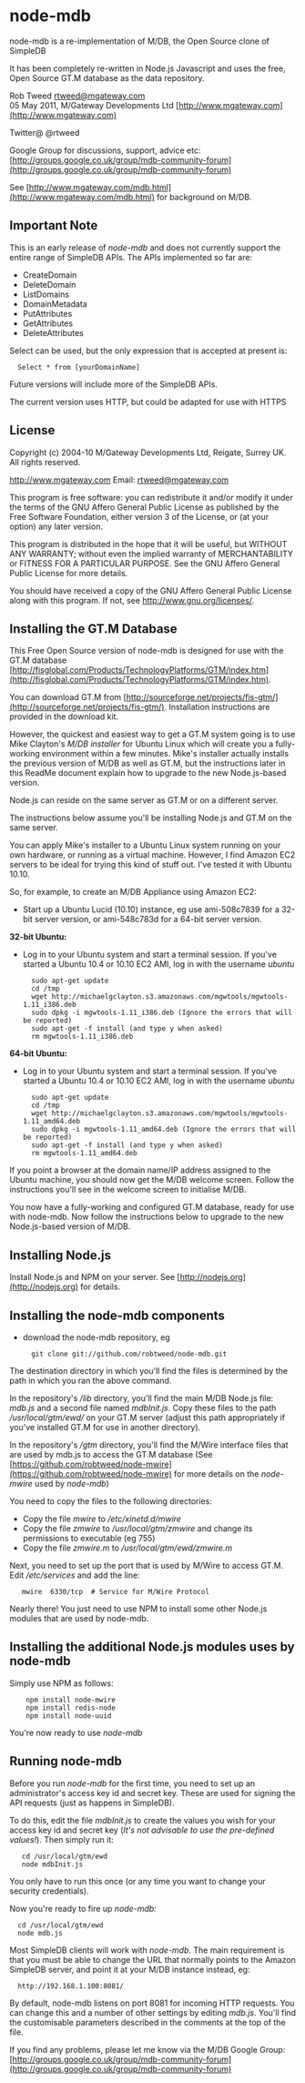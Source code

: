 # node-mdb
 
node-mdb is a re-implementation of M/DB, the Open Source clone of SimpleDB

It has been completely re-written in Node.js Javascript and uses the free, Open Source GT.M database as the data repository.

Rob Tweed <rtweed@mgateway.com>  
05 May 2011, M/Gateway Developments Ltd [http://www.mgateway.com](http://www.mgateway.com)  

Twitter@ @rtweed

Google Group for discussions, support, advice etc: [http://groups.google.co.uk/group/mdb-community-forum](http://groups.google.co.uk/group/mdb-community-forum)

See [http://www.mgateway.com/mdb.html](http://www.mgateway.com/mdb.html) for background on M/DB.

## Important Note

This is an early release of *node-mdb* and does not currently support the entire range of SimpleDB APIs.  The APIs implemented so far are:

- CreateDomain
- DeleteDomain
- ListDomains
- DomainMetadata
- PutAttributes
- GetAttributes
- DeleteAttributes

Select can be used, but the only expression that is accepted at present is:

      Select * from [yourDomainName]

Future versions will include more of the SimpleDB APIs.

The current version uses HTTP, but could be adapted for use with HTTPS
	  
## License

Copyright (c) 2004-10 M/Gateway Developments Ltd,
Reigate, Surrey UK.
All rights reserved.

http://www.mgateway.com
Email: rtweed@mgateway.com

This program is free software: you can redistribute it and/or modify it under the terms of the GNU Affero General Public License as published by the Free Software Foundation, either version 3 of the License, or (at your option) any later version.

This program is distributed in the hope that it will be useful, but WITHOUT ANY WARRANTY; without even the implied warranty of MERCHANTABILITY or FITNESS FOR A PARTICULAR PURPOSE.  See the GNU Affero General Public License for more details.

You should have received a copy of the GNU Affero General Public License along with this program.  If not, see <http://www.gnu.org/licenses/>.

## Installing the GT.M Database

This Free Open Source version of node-mdb is designed for use with the GT.M database [http://fisglobal.com/Products/TechnologyPlatforms/GTM/index.htm](http://fisglobal.com/Products/TechnologyPlatforms/GTM/index.htm). 

You can download GT.M from [http://sourceforge.net/projects/fis-gtm/](http://sourceforge.net/projects/fis-gtm/).  Installation instructions are provided in the download kit.

However, the quickest and easiest way to get a GT.M system going is to use Mike Clayton's *M/DB installer* for Ubuntu Linux which will create you a fully-working environment within a few minutes.  Mike's installer actually installs the previous version of M/DB as well as GT.M, but the instructions later in this ReadMe document explain how to upgrade to the new Node.js-based version.

Node.js can reside on the same server as GT.M or on a different server.

The instructions below assume you'll be installing Node.js and GT.M on the same server.

You can apply Mike's installer to a Ubuntu Linux system running on your own hardware, or running as a virtual machine.  However, I find Amazon EC2 servers to be ideal for trying this kind of stuff out.  I've tested it with Ubuntu 10.10.

So, for example, to create an M/DB Appliance using Amazon EC2:

- Start up a Ubuntu Lucid (10.10) instance, eg use ami-508c7839 for a 32-bit server version, or ami-548c783d for a 64-bit server version.

**32-bit Ubuntu:**

- Log in to your Ubuntu system and start a terminal session. If you've started a Ubuntu 10.4 or 10.10 EC2 AMI, log in with the username *ubuntu*

        sudo apt-get update
        cd /tmp
        wget http://michaelgclayton.s3.amazonaws.com/mgwtools/mgwtools-1.11_i386.deb
        sudo dpkg -i mgwtools-1.11_i386.deb (Ignore the errors that will be reported)
        sudo apt-get -f install (and type y when asked)
        rm mgwtools-1.11_i386.deb
	 
	 
**64-bit Ubuntu:**

- Log in to your Ubuntu system and start a terminal session. If you've started a Ubuntu 10.4 or 10.10 EC2 AMI, log in with the username *ubuntu*

        sudo apt-get update
        cd /tmp
        wget http://michaelgclayton.s3.amazonaws.com/mgwtools/mgwtools-1.11_amd64.deb
        sudo dpkg -i mgwtools-1.11_amd64.deb (Ignore the errors that will be reported)
        sudo apt-get -f install (and type y when asked)
        rm mgwtools-1.11_amd64.deb

If you point a browser at the domain name/IP address assigned to the Ubuntu machine, you should now get the M/DB welcome screen.  Follow the instructions you'll see in the welcome screen to initialise M/DB.

You now have a fully-working and configured GT.M database, ready for use with node-mdb.  Now follow the instructions below to upgrade to the new Node.js-based version of M/DB.

## Installing Node.js

Install Node.js and NPM on your server.  See [http://nodejs.org](http://nodejs.org) for details.


## Installing the node-mdb components

- download the node-mdb repository, eg

        git clone git://github.com/robtweed/node-mdb.git

 The destination directory in which you'll find the files is determined by the path in which you ran the above command.

 In the repository's */lib* directory, you'll find the main M/DB Node.js file: *mdb.js* and a second file named *mdbInit.js*.  Copy these files to the path */usr/local/gtm/ewd/* on your GT.M server (adjust this path appropriately if you've installed GT.M for use in another directory).

In the repository's */gtm* directory, you'll find the M/Wire interface files that are used by mdb.js to access the GT.M database (See [https://github.com/robtweed/node-mwire](https://github.com/robtweed/node-mwire) for more details on the *node-mwire* used by *node-mdb*)  

You need to copy the files to the following directories:

  - Copy the file *mwire* to */etc/xinetd.d/mwire*
  - Copy the file *zmwire* to */usr/local/gtm/zmwire* and change its permissions to executable (eg 755)
  - Copy the file *zmwire.m* to */usr/local/gtm/ewd/zmwire.m*
  
 Next, you need to set up the port that is used by M/Wire to access GT.M.  Edit */etc/services* and add the line:
 
       mwire  6330/tcp  # Service for M/Wire Protocol
 
Nearly there!  You just need to use NPM to install some other Node.js modules that are used by node-mdb.

## Installing the additional Node.js modules uses by node-mdb

Simply use NPM as follows:

        npm install node-mwire
		npm install redis-node
		npm install node-uuid
		
You're now ready to use *node-mdb*

## Running node-mdb

Before you run *node-mdb* for the first time, you need to set up an administrator's access key id and secret key.  These are used for signing the API requests (just as happens in SimpleDB).

To do this, edit the file *mdbInit.js* to create the values you wish for your access key id and secret key (*It's not advisable to use the pre-defined values!*).  Then simply run it:

       cd /usr/local/gtm/ewd
	   node mdbInit.js
	   
You only have to run this once (or any time you want to change your security credentials).

Now you're ready to fire up *node-mdb*:

	   
      cd /usr/local/gtm/ewd
	  node mdb.js
	  
Most SimpleDB clients will work with *node-mdb*.  The main requirement is that you must be able to change the URL that normally points to the Amazon SimpleDB server, and point it at your M/DB instance instead, eg:

      http://192.168.1.100:8081/
	  
By default, node-mdb listens on port 8081 for incoming HTTP requests.  You can change this and a number of other settings by editing *mdb.js*.  You'll find the customisable parameters described in the comments at the top of the file.

If you find any problems, please let me know via the M/DB Google Group: [http://groups.google.co.uk/group/mdb-community-forum](http://groups.google.co.uk/group/mdb-community-forum)
	  
 